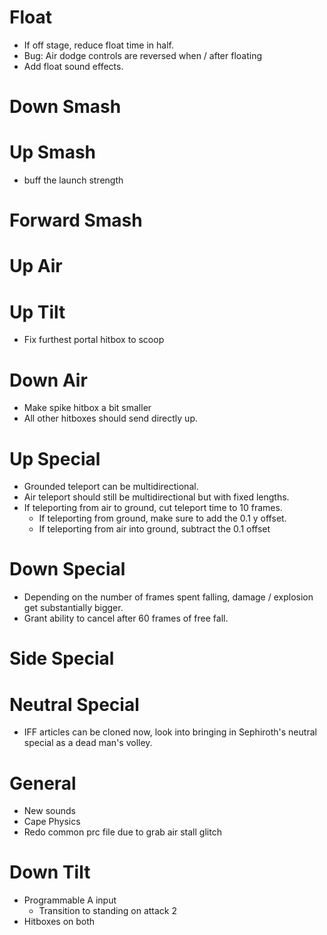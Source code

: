 # Float

- If off stage, reduce float time in half.
- Bug: Air dodge controls are reversed when / after floating
- Add float sound effects.

# Down Smash

# Up Smash 
- buff the launch strength

# Forward Smash 

# Up Air 

# Up Tilt
- Fix furthest portal hitbox to scoop

# Down Air 
- Make spike hitbox a bit smaller
- All other hitboxes should send directly up.

# Up Special 
- Grounded teleport can be multidirectional. 
- Air teleport should still be multidirectional but with fixed lengths. 
- If teleporting from air to ground, cut teleport time to 10 frames. 
    - If teleporting from ground, make sure to add the 0.1 y offset. 
    - If teleporting from air into ground, subtract the 0.1 offset

# Down Special 
- Depending on the number of frames spent falling, damage / explosion get substantially bigger. 
- Grant ability to cancel after 60 frames of free fall. 

# Side Special 

# Neutral Special
- IFF articles can be cloned now, look into bringing in Sephiroth's neutral special as a dead man's volley.

# General 
- New sounds 
- Cape Physics
- Redo common prc file due to grab air stall glitch

# Down Tilt
- Programmable A input 
    - Transition to standing on attack 2
- Hitboxes on both
